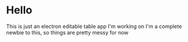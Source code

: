 # Hello

This is just an electron editable table app I'm working on
I'm a complete newbie to this, so things are pretty messy for now
